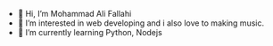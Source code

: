 - 👋 Hi, I’m Mohammad Ali Fallahi
- 👀 I’m interested in web developing and i also love to making music. 
- 🌱 I’m currently learning Python, Nodejs

<!---
mafallahi/mafallahi is a ✨ special ✨ repository because its `README.md` (this file) appears on your GitHub profile.
You can click the Preview link to take a look at your changes.
--->
